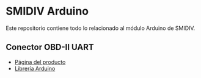 # SMIDIV Arduino

Este repositorio contiene todo lo relacionado al módulo Arduino de SMIDIV.

## Conector OBD-II UART

- [Página del producto](https://freematics.com/store/index.php?route=product/product&product_id=30&search=freematics+uart)
- [Librería Arduino](https://github.com/stanleyhuangyc/ArduinoOBD/tree/master/libraries/OBD2UART)